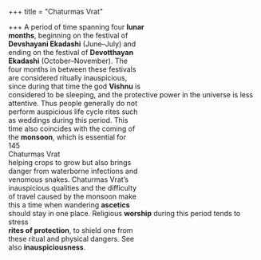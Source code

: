 +++
title = "Chaturmas Vrat"

+++
A period of time spanning four **lunar**  
**months**, beginning on the festival of  
**Devshayani Ekadashi** (June–July) and  
ending on the festival of **Devotthayan**  
**Ekadashi** (October–November). The  
four months in between these festivals  
are considered ritually inauspicious,  
since during that time the god **Vishnu** is  
considered to be sleeping, and the protective power in the universe is less  
attentive. Thus people generally do not  
perform auspicious life cycle rites such  
as weddings during this period. This  
time also coincides with the coming of  
the **monsoon**, which is essential for  
145  
Chaturmas Vrat  
helping crops to grow but also brings  
danger from waterborne infections and  
venomous snakes. Chaturmas Vrat’s  
inauspicious qualities and the difficulty  
of travel caused by the monsoon make  
this a time when wandering **ascetics**  
should stay in one place. Religious **worship** during this period tends to stress  
**rites of protection**, to shield one from  
these ritual and physical dangers. See  
also **inauspiciousness**.